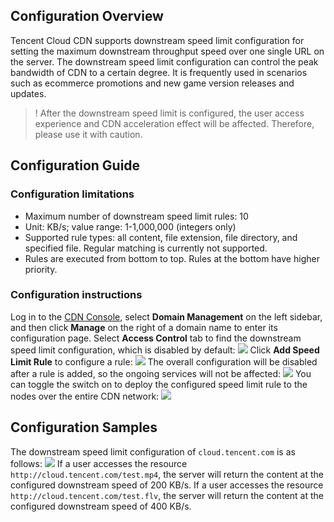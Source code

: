 
## Configuration Overview

Tencent Cloud CDN supports downstream speed limit configuration for setting the maximum downstream throughput speed over one single URL on the server.
The downstream speed limit configuration can control the peak bandwidth of CDN to a certain degree. It is frequently used in scenarios such as ecommerce promotions and new game version releases and updates.

>! After the downstream speed limit is configured, the user access experience and CDN acceleration effect will be affected. Therefore, please use it with caution.

## Configuration Guide

### Configuration limitations

- Maximum number of downstream speed limit rules: 10
- Unit: KB/s; value range: 1-1,000,000 (integers only)
- Supported rule types: all content, file extension, file directory, and specified file. Regular matching is currently not supported.
- Rules are executed from bottom to top. Rules at the bottom have higher priority.

### Configuration instructions

Log in to the [CDN Console](https://console.cloud.tencent.com/cdn), select **Domain Management** on the left sidebar, and then click **Manage** on the right of a domain name to enter its configuration page. Select **Access Control** tab to find the downstream speed limit configuration, which is disabled by default:
![](https://main.qcloudimg.com/raw/c9ea85be753b60096b8088b048ac626a.png)
Click **Add Speed Limit Rule** to configure a rule:
![](https://main.qcloudimg.com/raw/02e033c829da553acc5eeb9bca864528.png)
The overall configuration will be disabled after a rule is added, so the ongoing services will not be affected:
![](https://main.qcloudimg.com/raw/e0006ace8527cc13c381666b22f21790.png)
You can toggle the switch on to deploy the configured speed limit rule to the nodes over the entire CDN network:
![](https://main.qcloudimg.com/raw/4b9685cb889210accb67d11f1b389ae8.png)

## Configuration Samples

The downstream speed limit configuration of `cloud.tencent.com` is as follows:
![](https://main.qcloudimg.com/raw/7ee9a5167aa054c8e99c15267e38eba3.png)
If a user accesses the resource `http://cloud.tencent.com/test.mp4`, the server will return the content at the configured downstream speed of 200 KB/s.
If a user accesses the resource `http://cloud.tencent.com/test.flv`, the server will return the content at the configured downstream speed of 400 KB/s.
